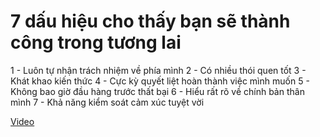 # 7 dấu hiệu cho thấy bạn sẽ thành công trong tương lai

1 - Luôn tự nhận trách nhiệm về phía mình
2 - Có nhiều thói quen tốt
3 - Khát khao kiến thức
4 - Cực kỳ quyết liệt hoàn thành việc mình muốn
5 - Không bao giờ đầu hàng trước thất bại
6 - Hiểu rất rõ về chính bản thân mình
7 - Khả năng kiểm soát cảm xúc tuyệt vời

[Video](https://youtu.be/4onq3Un413k)